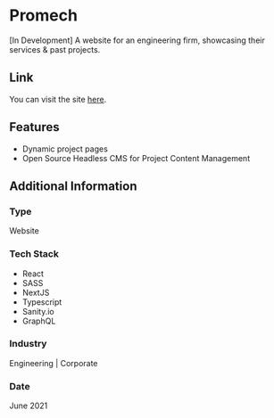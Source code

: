 # Promech
[In Development] A website for an engineering firm, showcasing their services & past projects.

## Link
You can visit the site [here](https://promechengineering.co.za/).

## Features
* Dynamic project pages
* Open Source Headless CMS for Project Content Management

## Additional Information

### Type
Website

### Tech Stack
* React
* SASS
* NextJS
* Typescript
* Sanity.io
* GraphQL

### Industry
Engineering | Corporate

### Date
June 2021






